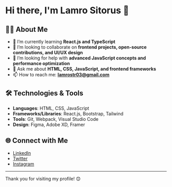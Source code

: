 # Hi there, I'm Lamro Sitorus 👋

## 👨‍💻 About Me
- 🌱 I’m currently learning **React.js and TypeScript**
- 👯 I’m looking to collaborate on **frontend projects, open-source contributions, and UI/UX design**
- 🤔 I’m looking for help with **advanced JavaScript concepts and performance optimization**
- 💬 Ask me about **HTML, CSS, JavaScript, and frontend frameworks**
- 📫 How to reach me: **lamrostr03@gmail.com**

## 🛠️ Technologies & Tools
- **Languages**: HTML, CSS, JavaScript
- **Frameworks/Libraries**: React.js, Bootstrap, Tailwind
- **Tools**: Git, Webpack, Visual Studio Code
- **Design**: Figma, Adobe XD, Framer

## 🌐 Connect with Me
- [LinkedIn](http://www.linkedin.com/in/lamro-sitorus-156212212)
- [Twitter](https://x.com/SitorusLamro)
- [Instagram](https://www.instagram.com/lamrositorus/)

---

Thank you for visiting my profile! 😊
